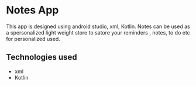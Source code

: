 # Notes App

This app is designed using android studio, xml, Kotlin. Notes can be used as a spersonalized light weight store to satore your reminders , notes, to do etc for personalized used.

## Technologies used
- xml
- Kotlin
